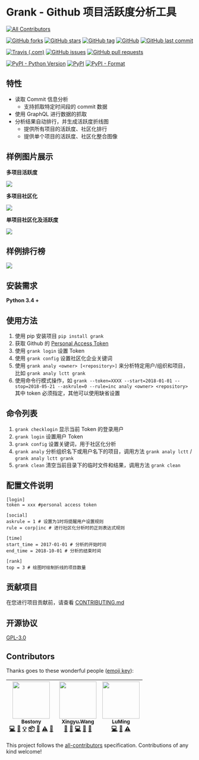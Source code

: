 # Grank -  Github 项目活跃度分析工具
[![All Contributors](https://img.shields.io/badge/all_contributors-3-orange.svg?style=flat-square)](#contributors)

[![GitHub forks](https://img.shields.io/github/forks/lctt/grank.svg?style=flat-square&label=Fork)](https://github.com/lctt/grank/) [![GitHub stars](https://img.shields.io/github/stars/lctt/grank.svg?style=flat-square&label=Stars)](https://github.com/lctt/grank/) [![GitHub tag](https://img.shields.io/github/tag/lctt/grank.svg?style=flat-square)](https://github.com/lctt/grank/) [![GitHub](https://img.shields.io/github/license/lctt/grank.svg?style=flat-square)](https://github.com/lctt/grank/) [![GitHub last commit](https://img.shields.io/github/last-commit/lctt/grank.svg?style=flat-square)](https://github.com/lctt/grank/)

[![Travis (.com)](https://img.shields.io/travis/com/LCTT/Grank.svg?style=flat-square)](https://travis-ci.com/LCTT/Grank)
[![GitHub issues](https://img.shields.io/github/issues/lctt/grank.svg?style=flat-square)](https://github.com/lctt/grank/)
[![GitHub pull requests](https://img.shields.io/github/issues-pr/lctt/grank.svg?style=flat-square)](https://github.com/lctt/grank/)


[![PyPI - Python Version](https://img.shields.io/pypi/pyversions/grank.svg?style=flat-square)](https://pypi.org/project/Grank/)
[![PyPI](https://img.shields.io/pypi/v/grank.svg?style=flat-square)](https://pypi.org/project/Grank/)
[![PyPI - Format](https://img.shields.io/pypi/format/grank.svg?style=flat-square)](https://pypi.org/project/Grank/)


## 特性

- 读取 Commit 信息分析
  - 支持抓取特定时间段的 commit 数据
- 使用 GraphQL 进行数据的抓取
- 分析结果自动排行，并生成活跃度折线图
  - 提供所有项目的活跃度、社区化排行
  - 提供单个项目的活跃度、社区化整合图像

## 样例图片展示

**多项目活跃度**

![](https://postimg.aliavv.com/newmbp/4g3wx.png)

**多项目社区化**

![](https://postimg.aliavv.com/newmbp/i5ni0.png)

**单项目社区化及活跃度**

![](https://postimg.aliavv.com/newmbp/wpoyf.png)

## 样例排行榜

![](https://postimg.aliavv.com/newmbp/emr57.jpg)

## 安装需求

**Python 3.4 +**

## 使用方法

1. 使用 pip 安装项目 `pip install grank`
2. 获取 Github 的 [Personal Access Token](https://github.com/settings/tokens)
3. 使用 `grank login` 设置 Token
4. 使用 `grank config` 设置社区化企业关键词
5. 使用 `grank analy <owner> [<repository>]` 来分析特定用户/组织和项目，比如 `grank analy lctt grank`
6. 使用命令行模式操作，如 `grank --token=XXXX --start=2018-01-01 --stop=2018-05-21 --askrule=0 --rule=inc analy <owner> <repository>` 其中 token 必须指定，其他可以使用缺省设置

## 命令列表

1. `grank checklogin` 显示当前 Token 的登录用户
2. `grank login` 设置用户 Token
3. `grank config` 设置关键词，用于社区化分析
4. `grank analy` 分析组织名下或用户名下的项目，调用方法 `grank analy lctt` / `grank analy lctt grank`
5. `grank clean` 清空当前目录下的临时文件和结果，调用方法 `grank clean`

## 配置文件说明

```
[login]
token = xxx #personal access token

[social]
askrule = 1 # 设置为1时将提醒用户设置规则
rule = corp|inc # 进行社区化分析时的正则表达式规则

[time]
start_time = 2017-01-01 # 分析的开始时间
end_time = 2018-10-01 # 分析的结束时间

[rank]
top = 3 # 绘图时绘制折线的项目数量
```

## 贡献项目

在您进行项目贡献前，请查看 [CONTRIBUTING.md](CONTRIBUTING.md)

## 开源协议

[GPL-3.0](LICENSE)

## Contributors

Thanks goes to these wonderful people ([emoji key](https://github.com/kentcdodds/all-contributors#emoji-key)):

<!-- ALL-CONTRIBUTORS-LIST:START - Do not remove or modify this section -->
<!-- prettier-ignore -->
| [<img src="https://avatars1.githubusercontent.com/u/13283837?v=4" width="100px;"/><br /><sub><b>Bestony</b></sub>](https://www.ixiqin.com/)<br />[💻](https://github.com/LCTT/Grank/commits?author=bestony "Code") [📖](https://github.com/LCTT/Grank/commits?author=bestony "Documentation") [💡](#example-bestony "Examples") [📦](#platform-bestony "Packaging/porting to new platform") [👀](#review-bestony "Reviewed Pull Requests") [⚠️](https://github.com/LCTT/Grank/commits?author=bestony "Tests") [🔧](#tool-bestony "Tools") | [<img src="https://avatars0.githubusercontent.com/u/128338?v=4" width="100px;"/><br /><sub><b>Xingyu.Wang</b></sub>](http://wxy.github.io/)<br />[💬](#question-wxy "Answering Questions") [🐛](https://github.com/LCTT/Grank/issues?q=author%3Awxy "Bug reports") [💻](https://github.com/LCTT/Grank/commits?author=wxy "Code") [👀](#review-wxy "Reviewed Pull Requests") [📢](#talk-wxy "Talks") | [<img src="https://avatars1.githubusercontent.com/u/23754818?v=4" width="100px;"/><br /><sub><b>LuMing</b></sub>](http://LuuMing.github.io)<br />[💻](https://github.com/LCTT/Grank/commits?author=LuuMing "Code") [📖](https://github.com/LCTT/Grank/commits?author=LuuMing "Documentation") [⚠️](https://github.com/LCTT/Grank/commits?author=LuuMing "Tests") |
| :---: | :---: | :---: |
<!-- ALL-CONTRIBUTORS-LIST:END -->

This project follows the [all-contributors](https://github.com/kentcdodds/all-contributors) specification. Contributions of any kind welcome!
